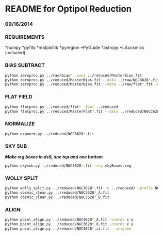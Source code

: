 #  README for Optipol Reduction  #
### 09/16/2014

### REQUIREMENTS
 *numpy
 *pyfits
 *matplotlib
 *pyregion
 *PyGuide
 *astropy
 *LAcosmics (included)


### BIAS SUBTRACT
```bash
python zeroproc.py ../raw/bias* -zout ../reduced/MasterBias.fit
python zeroproc.py ../reduced/MasterBias.fit --data ../raw/NGC3628*.fit -dout ../reduced
python zeroproc.py ../reduced/MasterBias.fit --data ../raw/flat*.fit -dout ../reduced
```

### FLAT FIELD
```bash
python flatproc.py ../reduced/flat* -fout ../reduced
python flatproc.py ../reduced/MasterFlat*.fit --data ../reduced/NGC3628*.fit -dout ../reduced
```

### NORMALIZE
```bash
python expnorm.py ../reduced/NGC3628*.fit
```

### SKY SUB
**_Make reg boxes in ds9, one top and one bottom_**
```bash
python skysub.py ../reduced/NGC3628*.fit -reg skyBoxes.reg
```

### WOLLY SPLIT
```bash
python wolly_split.py ../reduced/NGC3628*.fit -o ../reduced/ -prefix NGC3628_R-
python cosmic_clean.py ../reduced/NGC3628*_A.fit
python cosmic_clean.py ../reduced/NGC3628*_B.fit
```

### ALIGN
```bash
python point_align.py ../reduced/NGC3628*_A.fit -coords x y
python point_align.py ../reduced/NGC3628*_B.fit -coords x y
python point_align.py ../reduced/NGC3628*.al.fit --aligned
```

